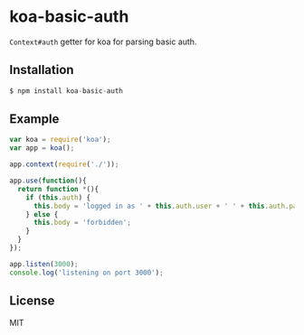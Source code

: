 
# koa-basic-auth

  `Context#auth` getter for koa for parsing basic auth.

## Installation

```js
$ npm install koa-basic-auth
```

## Example

```js
var koa = require('koa');
var app = koa();

app.context(require('./'));

app.use(function(){
  return function *(){
    if (this.auth) {
      this.body = 'logged in as ' + this.auth.user + ' ' + this.auth.pass;
    } else {
      this.body = 'forbidden';
    }
  }
});

app.listen(3000);
console.log('listening on port 3000');
```

## License

  MIT